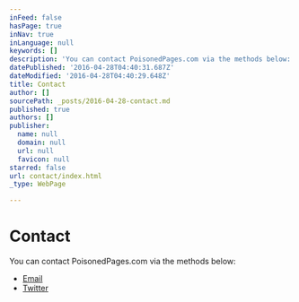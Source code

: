 ```yaml
---
inFeed: false
hasPage: true
inNav: true
inLanguage: null
keywords: []
description: 'You can contact PoisonedPages.com via the methods below:'
datePublished: '2016-04-28T04:40:31.687Z'
dateModified: '2016-04-28T04:40:29.648Z'
title: Contact
author: []
sourcePath: _posts/2016-04-28-contact.md
published: true
authors: []
publisher:
  name: null
  domain: null
  url: null
  favicon: null
starred: false
url: contact/index.html
_type: WebPage

---
```

# Contact

You can contact PoisonedPages.com via the methods below:

* [Email][0]
* [Twitter][1]

[0]: mailto:contact@poisonedpages.com
[1]: https://twitter.com/poisonedpages